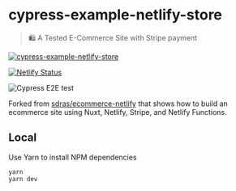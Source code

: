 # cypress-example-netlify-store
> 🛍 A Tested E-Commerce Site with Stripe payment

[![cypress-example-netlify-store](https://img.shields.io/endpoint?url=https://dashboard.cypress.io/badge/simple/65hrer/master&style=flat&logo=cypress)](https://dashboard.cypress.io/projects/65hrer/runs)

[![Netlify Status](https://api.netlify.com/api/v1/badges/c75a15f7-3344-44a8-8f4f-09775de6c22e/deploy-status)](https://app.netlify.com/sites/cypress-example-netlify-store/deploys)

![Cypress E2E test](./images/purchase-test.gif)

Forked from [sdras/ecommerce-netlify](https://github.com/sdras/ecommerce-netlify) that shows how to build an ecommerce site using Nuxt, Netlify, Stripe, and Netlify Functions.

## Local

Use Yarn to install NPM dependencies

```shell
yarn
yarn dev
```
